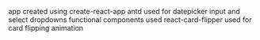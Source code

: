 ﻿app created using create-react-app
antd used for datepicker input and select dropdowns
functional components used
react-card-flipper used for card flipping animation